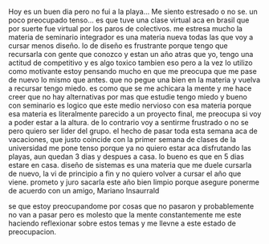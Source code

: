 Hoy es un buen dia pero no fui a la playa... 
Me siento estresado o no se. un poco preocupado tenso... es que tuve una clase virtual aca en brasil que por suerte fue virtual por los paros de colectivos.
me estresa mucho la materia de seminario integrador es una materia nueva todas las que voy a cursar menos diseño. lo de diseño es frustrante porque tengo que recursarla con gente que conozco y estan un año atras que yo, tengo una actitud de competitivo y es algo toxico tambien eso pero a la vez lo utilizo como motivante
estoy pensando mucho en que me preocupa que me pase de nuevo lo mismo que antes. que no pegue una bien en la materia y vuelva a recursar tengo miedo. es como que se me achicara la mente y me hace creer que no hay alternativas por mas que estudie
tengo miedo y bueno con seminario es logico que este medio nervioso con esa materia porque esa materia es literalmente parecido a un proyecto final, me preocupa si voy a poder estar a la altura. de lo contrario voy a sentirme frustrado o no se pero quiero ser lider del grupo.
el hecho de pasar toda esta semana aca de vacaciones, que justo coincide con la primer semana de clases  de la universidad me pone tenso porque ya no quiero estar aca disfrutando las playas, aun quedan 3 dias y despues a casa. lo bueno es que en 5 dias estare en casa.
diseño de sistemas es una materia que me duele cursarla de nuevo, la vi de principio a fin y no quiero volver a cursar el año que viene. prometo y juro sacarla este año bien limpio porque asegure ponerme de acuerdo con un amigo, Mariano Insaurrald

se que estoy preocupandome por cosas que no pasaron y probablemente no van a pasar pero es molesto que la mente constantemente me este haciendo reflexionar sobre estos temas y me llevne a este estado de preocupacion.